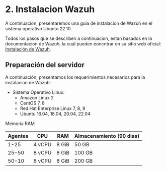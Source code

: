 # 2. Instalacion Wazuh
A continuacion, presentaremos una guia de instalacion de Wazuh en el sistema operativo Ubuntu 22.10.


Todos los pasos que se describen a continuacion, estan basados en la documentacion de Wazuh, la cual pueden eoncntrar en su sitio web oficial: [Instalación de Wazuh](https://documentation.wazuh.com/current/installation-guide/index.html).

## Preparación del servidor
A continuación, presentamos los requerimientos necesarios para la instalacion de Wazuh:
- Sistema Operativo Linux: 
  - Amazon Linux 2
  - CentOS 7, 8
  - Red Hat Enterprise Linux 7, 8, 9
  - Ubuntu 16.04, 18.04, 20.04, 22.04

Memoria RAM

| Agentes | CPU | RAM | Almacenamiento (90 dias) |
|-----------|-----------|-----------|-----------|
| 1-25 | 4 vCPU | 8 GiB | 50 GB |
| 25-50 | 8 vCPU | 8 GiB | 100 GB |
| 50-10 | 8 vCPU | 8 GiB | 200 GB |

